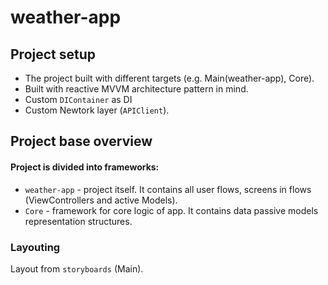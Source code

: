 # weather-app

## Project setup

- The project built with different targets (e.g. Main(weather-app), Core).
- Built with reactive MVVM architecture pattern in mind.
- Custom `DIContainer` as DI
- Custom Newtork layer (`APIClient`).

## Project base overview

#### Project is divided into frameworks:

- `weather-app` - project itself. It contains all user flows, screens in flows (ViewControllers and active Models).
- `Core` - framework for core logic of app. It contains data passive models representation structures.

### Layouting

Layout from `storyboards` (Main).
